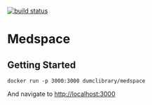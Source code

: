 [![build status](https://gitlab.oit.duke.edu/mclibrary/medspace/badges/master/build.svg)](https://gitlab.oit.duke.edu/mclibrary/medspace/commits/master)

# Medspace

## Getting Started

`docker run -p 3000:3000 dumclibrary/medspace`

And navigate to [http://localhost:3000](http://localhost:3000)